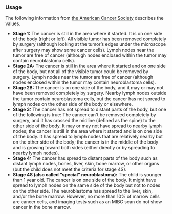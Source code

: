 ### Usage
The following information from [the American Cancer Society](https://www.cancer.org/cancer/types/neuroblastoma/detection-diagnosis-staging/staging.html) describes the values.

* **Stage 1:** The cancer is still in the area where it started. It is on one side of the body (right or left). All visible tumor has been removed completely by surgery (although looking at the tumor’s edges under the microscope after surgery may show some cancer cells). Lymph nodes near the tumor are free of cancer (although nodes enclosed within the tumor may contain neuroblastoma cells).
* **Stage 2A:** The cancer is still in the area where it started and on one side of the body, but not all of the visible tumor could be removed by surgery. Lymph nodes near the tumor are free of cancer (although nodes enclosed within the tumor may contain neuroblastoma cells).
* **Stage 2B:** The cancer is on one side of the body, and it may or may not have been removed completely by surgery. Nearby lymph nodes outside the tumor contain neuroblastoma cells, but the cancer has not spread to lymph nodes on the other side of the body or elsewhere.
* **Stage 3:** The cancer has not spread to distant parts of the body, but one of the following is true: The cancer can't be removed completely by surgery, and it has crossed the midline (defined as the spine) to the other side of the body. It may or may not have spread to nearby lymph nodes; the cancer is still in the area where it started and is on one side of the body. It has spread to lymph nodes that are relatively nearby but on the other side of the body; the cancer is in the middle of the body and is growing toward both sides (either directly or by spreading to nearby lymph nodes).
* **Stage 4:** The cancer has spread to distant parts of the body such as distant lymph nodes, bones, liver, skin, bone marrow, or other organs (but the child does not meet the criteria for stage 4S).
* **Stage 4S (also called “special” neuroblastoma):** The child is younger than 1 year old. The cancer is on one side of the body. It might have spread to lymph nodes on the same side of the body but not to nodes on the other side. The neuroblastoma has spread to the liver, skin, and/or the bone marrow. However, no more than 10% of marrow cells are cancer cells, and imaging tests such as an MIBG scan do not show cancer in the bone marrow.
